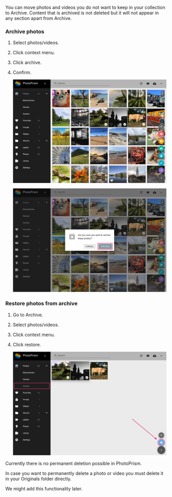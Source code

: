 You can move photos and videos you do not want to keep in your collection to Archive.
Content that is archived is not deleted but it will not appear in any section apart from Archive.

### Archive photos

1. Select photos/videos.
2. Click context menu.
3. Click archive.
4. Confirm.

    ![Screenshot](../img/archive.png)
    
    ![Screenshot](../img/confirmArchive.png)


### Restore photos from archive

1. Go to Archive.
2. Select photos/videos.
3. Click context menu.
4. Click restore.

    ![Screenshot](../img/restore.png)

Currently there is no permanent deletion possible in PhotoPrism. 

In case you want to permanently delete a photo or video you must delete it in your Originals folder directly.

We might add this functionality later.
